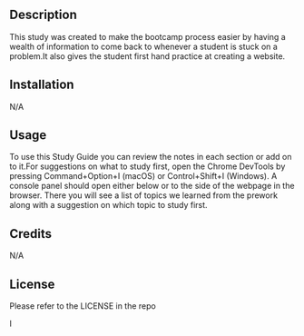  <Study Guide Webpage>

## Description
This study was created to make the bootcamp process easier by having a wealth of information to come back to whenever a student is stuck on a problem.It also gives the student first hand practice at creating a website.

## Installation
N/A
## Usage
To use this Study Guide you can review the notes in each section or add on to it.For suggestions on what to study first, open the Chrome DevTools by pressing Command+Option+I (macOS) or Control+Shift+I (Windows). A console panel should open either below or to the side of the webpage in the browser. There you will see a list of topics we learned from the prework along with a suggestion on which topic to study first.
## Credits
N/A
## License
Please refer to the LICENSE in the repo



I


